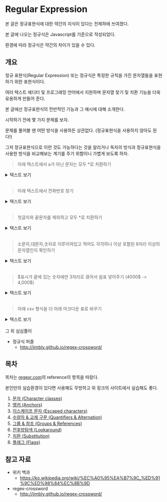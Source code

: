 # Regular Expression

본 글은 정규표현식에 대한 약간의 지식이 있다는 전제하에 쓰여졌다.

본 글에 나오는 정규식은 Javascript를 기준으로 작성되었다.

환경에 따라 정규식은 약간의 차이가 있을 수 있다.

## 개요
정규 표현식(Regular Expression) 또는 정규식은 특정한 규칙을 가진 문자열들을 표현하기 위한 표현식이다.

여러 텍스트 에디터 및 프로그래밍 언어에서 지원하며 문자열 찾기 및 치환 기능을 더욱 유용하게 만들어 준다.

본 글에선 정규표현식의 전반적인 기능과 그 예시에 대해 소개한다.

시작하기 전에 몇 가지 문제를 보자.

문제를 풀어볼 땐 어떤 방식을 사용하든 상관없다. (정규표현식을 사용하지 않아도 된다!)

그저 정규표현식으로 이런 것도 가능하다는 것을 알리거나 독자의 방식과 정규표현식을 사용한 방식을 비교해보는 계기를 주기 위함이니 가볍게 보도록 하자.

> 아래 텍스트에서 a가 아닌 문자는 모두 *로 치환하기
<details><summary>텍스트 보기</summary>

```
Lorem ipsum dolor sit amet, consectetur adipisicing elit, sed do eiusmod tempor incididunt ut labore et dolore magna aliqua. Ut enim ad minim veniam, quis nostrud exercitation ullamco laboris nisi ut aliquip ex ea commodo consequat. Duis aute irure dolor in reprehenderit in voluptate velit esse cillum dolore eu fugiat nulla pariatur. Excepteur sint occaecat cupidatat non proident, sunt in culpa qui officia deserunt mollit anim id est laborum.
```
<details><summary>해답 보기</summary>

search text : `/[^a]/gm` 또는 `/[^a ]/gm` 또는 `/[^a\W]/gm`

replace text : `*`
</details>

</details>
<br>

> 아래 텍스트에서 전화번호 찾기
<details><summary>텍스트 보기</summary>

```
000-0000-000 000-00-0000 000-00000-000 000-0000-00 00-000-000 0000-000-0000-0000 000-000-000 000-000-0000
0000-000-0000 000-0-00-0000 000--0000-0000 000-00-0000
000-000-000 000-000-0000 000-0000-0000 000-0000-0000
000-0-0000 0000-0000-0000 000-0000-00000 000-0000-0000
```
<details><summary>해답 보기</summary>

search text : `/0{3}-0{3,4}-0{4}/gm`

</details>
</details>
<br>

> 첫글자와 끝문자를 제외하고 모두 *로 치환하기
<details><summary>텍스트 보기</summary>

```
nickname
potato
jandy14
잔디깎이
```

<details><summary>해답 보기</summary>

search text
- `/\B.\B/g` (영어와 숫자만 가능)
- `(?<=[A-Za-z0-9가-힣]).(?=[A-Za-z0-9가-힣])` (한국어까지 가능)
- `(?<=\S).(?=\S)` (공백문제 제외 모두 가능)

replace text : `*`
</details>
</details>
<br>

> 소문자,대문자,숫자로 이루어져있고 적어도 각각하나 이상 포함된 8자리 이상의 문자열인지 확인하기
<details><summary>텍스트 보기</summary>

```
slkg3vq98
ejWsfo3
tutyshEBhs
EWTHAEDB43
bwel34HDFGF4
```
<details><summary>해답 보기</summary>

search text : `^(?=.*\d)(?=.*[a-z])(?=.*[A-Z])\w{8,}`
</details>
</details>
<br>

> \$표시가 끝에 있는 숫자에만 3자리로 끊어서 쉼표 넣어주기 (4000$ -> 4,000$)
<details><summary>텍스트 보기</summary>

```
333$
2725%
37258$
28345883
10000000000000000000000000000000000000000000000000000000000000000000000000000000000000000000000000000000000000000000000000000000000000000000000000000000000000000000000000000000000000000000000000000000000000000000000000000000000000000000000000000000000000000000000000000000000000000000000000000000000000000000000000000000000$
```

<details><summary>해답 보기</summary>

search text : `/(\d)(?=(?:\d{3})+(?!\d)\$)/g`

replace text
- `$1,`
- `$&,`

</details>
</details>
<br>

> 아래 csv 형식을 더 아래 마크다운 표로 바꾸기
<details><summary>텍스트 보기</summary>

csv
```
name,type,comment
id,int(11),primary key
value,varchar(50),
registerDate,datetime,
status,char(1),status of this item
```
마크다운 테이블
```
|name|type|comment|
|-|-|-|
|id|int(11)|primary key|
|value|varchar(50)||
|registerDate|datetime||
|status|char(1)|status of this item|
```

<details><summary>해답 보기</summary>

정규표현식으로만 풀려고 시도한 독자는 꽤 고민했을지도 모르겠다.

필자는 아래와 같은 방식으로 해결했다.

우선 텍스트를 아래처럼 수정한다.
```
name,type,comment
-,-,-
id,int(11),primary key
value,varchar(50),
registerDate,datetime,
status,char(1),status of this item
```

그 다음 아래 정규식으로 치환한다.

search text : `/(.*),(.*),(.*)/g`

replace text
- `|$1|$2|$3|`

</details>
</details>
<br>
그 외 심심풀이

- 정규식 퍼즐
    - http://jimbly.github.io/regex-crossword/

## 목차

목차는 [regexr.com](https://regexr.com)의 reference의 항목을 따랐다.

본인만의 실습환경이 있다면 사용해도 무방하고 위 링크의 사이트에서 실습해도 좋다.

1. [문자 (Character classes)](./1_문자.md)
1. [앵커 (Anchors)](./2_앵커.md)
1. [이스케이프 문자 (Escaped characters)](./3_이스케이프문자.md)
1. [수량자 & 교체 구문 (Quantifiers & Alternation)](./4_수량자와교체구문.md)
1. [그룹 & 참조 (Groups & References)](./5_그룹과참조.md)
1. [전후방탐색 (Lookaround)](./6_전후방탐색.md)
1. [치환 (Substitution)](./7_치환.md)
1. [플래그 (Flags)](./8_플래그.md)

## 참고 자료
- 위키 백과
  - https://ko.wikipedia.org/wiki/%EC%A0%95%EA%B7%9C_%ED%91%9C%ED%98%84%EC%8B%9D
- regex-crossword
  - http://jimbly.github.io/regex-crossword/